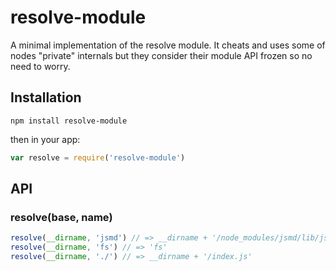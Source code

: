 
# resolve-module

  A minimal implementation of the resolve module. It cheats and uses some of nodes "private" internals but they consider their module API frozen so no need to worry.

## Installation

`npm install resolve-module`

then in your app:

```js
var resolve = require('resolve-module')
```

## API

### resolve(base, name)

```js
resolve(__dirname, 'jsmd') // => __dirname + '/node_modules/jsmd/lib/jsmd.js'
resolve(__dirname, 'fs') // => 'fs'
resolve(__dirname, './') // => __dirname + '/index.js'
```
